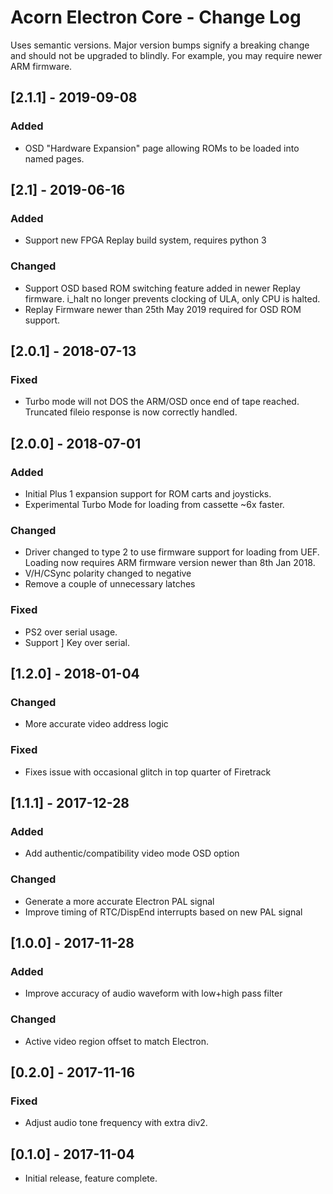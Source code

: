 # Acorn Electron Core - Change Log

Uses semantic versions. Major version bumps signify a breaking change and
should not be upgraded to blindly. For example, you may require newer ARM
firmware.

## [2.1.1] - 2019-09-08
### Added
  - OSD "Hardware Expansion" page allowing ROMs to be loaded into named pages.

## [2.1] - 2019-06-16
### Added
  - Support new FPGA Replay build system, requires python 3

### Changed
  - Support OSD based ROM switching feature added in newer Replay firmware.
    i_halt no longer prevents clocking of ULA, only CPU is halted.
  - Replay Firmware newer than 25th May 2019 required for OSD ROM support.

## [2.0.1] - 2018-07-13
### Fixed
  - Turbo mode will not DOS the ARM/OSD once end of tape reached.
    Truncated fileio response is now correctly handled.

## [2.0.0] - 2018-07-01
### Added
  - Initial Plus 1 expansion support for ROM carts and joysticks.
  - Experimental Turbo Mode for loading from cassette ~6x faster.

### Changed
  - Driver changed to type 2 to use firmware support for loading from UEF.
    Loading now requires ARM firmware version newer than 8th Jan 2018.
  - V/H/CSync polarity changed to negative
  - Remove a couple of unnecessary latches

### Fixed
  - PS2 over serial usage.
  - Support ] Key over serial.

## [1.2.0] - 2018-01-04
### Changed
  - More accurate video address logic

### Fixed
  - Fixes issue with occasional glitch in top quarter of Firetrack

## [1.1.1] - 2017-12-28
### Added
  - Add authentic/compatibility video mode OSD option

### Changed
  - Generate a more accurate Electron PAL signal
  - Improve timing of RTC/DispEnd interrupts based on new PAL signal

## [1.0.0] - 2017-11-28
### Added
  - Improve accuracy of audio waveform with low+high pass filter

### Changed
  - Active video region offset to match Electron.

## [0.2.0] - 2017-11-16
### Fixed
  - Adjust audio tone frequency with extra div2.

## [0.1.0] - 2017-11-04
  - Initial release, feature complete.
